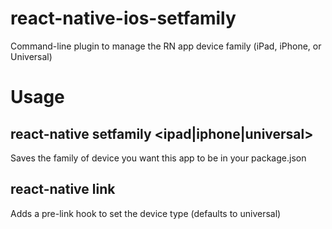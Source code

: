 # react-native-ios-setfamily

Command-line plugin to manage the RN app device family (iPad, iPhone, or Universal)

# Usage

## react-native setfamily <ipad|iphone|universal>

Saves the family of device you want this app to be in your package.json

## react-native link

Adds a pre-link hook to set the device type (defaults to universal)
